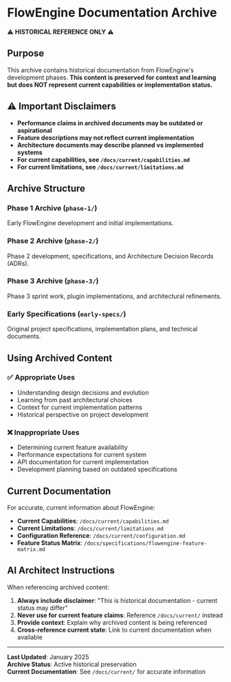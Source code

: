 # FlowEngine Documentation Archive

⚠️ **HISTORICAL REFERENCE ONLY** ⚠️

## Purpose

This archive contains historical documentation from FlowEngine's development phases. **This content is preserved for context and learning but does NOT represent current capabilities or implementation status.**

## ⚠️ Important Disclaimers

- **Performance claims in archived documents may be outdated or aspirational**
- **Feature descriptions may not reflect current implementation**
- **Architecture documents may describe planned vs implemented systems**
- **For current capabilities, see `/docs/current/capabilities.md`**
- **For current limitations, see `/docs/current/limitations.md`**

## Archive Structure

### Phase 1 Archive (`phase-1/`)
Early FlowEngine development and initial implementations.

### Phase 2 Archive (`phase-2/`)
Phase 2 development, specifications, and Architecture Decision Records (ADRs).

### Phase 3 Archive (`phase-3/`)
Phase 3 sprint work, plugin implementations, and architectural refinements.

### Early Specifications (`early-specs/`)
Original project specifications, implementation plans, and technical documents.

## Using Archived Content

### ✅ **Appropriate Uses**
- Understanding design decisions and evolution
- Learning from past architectural choices
- Context for current implementation patterns
- Historical perspective on project development

### ❌ **Inappropriate Uses**
- Determining current feature availability
- Performance expectations for current system
- API documentation for current implementation
- Development planning based on outdated specifications

## Current Documentation

For accurate, current information about FlowEngine:

- **Current Capabilities**: `/docs/current/capabilities.md`
- **Current Limitations**: `/docs/current/limitations.md`
- **Configuration Reference**: `/docs/current/configuration.md`
- **Feature Status Matrix**: `/docs/specifications/flowengine-feature-matrix.md`

## AI Architect Instructions

When referencing archived content:

1. **Always include disclaimer**: "This is historical documentation - current status may differ"
2. **Never use for current feature claims**: Reference `/docs/current/` instead
3. **Provide context**: Explain why archived content is being referenced
4. **Cross-reference current state**: Link to current documentation when available

---

**Last Updated**: January 2025  
**Archive Status**: Active historical preservation  
**Current Documentation**: See `/docs/current/` for accurate information